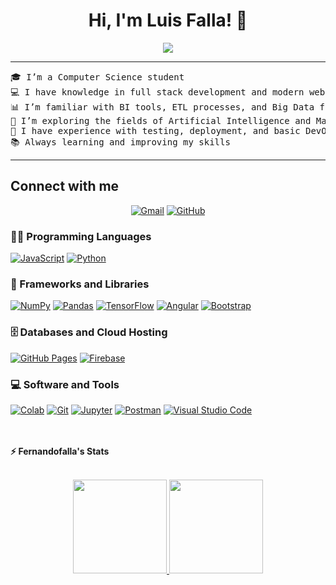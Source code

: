 <h1 align="center">
Hi, I'm Luis Falla! 👋
</h1>
<p align="center">
	<a href="https://github.com/fernandofalla">
		<img src="https://readme-typing-svg.herokuapp.com?lines=Computer+Science+Student;Full+Stack+Developer+in+Training;DS+%7C+AI+%7C+ML+Enthusiast;ETL+%7C+BI+%7C+Big+Data+Basics;DevOps+%7C+ERP+%7C+CRM;Always+learning+new+things&center=true&width=480&height=45">		
	</a>
</p>

<hr>

<pre>
🎓 I’m a Computer Science student
💻 I have knowledge in full stack development and modern web technologies
📊 I’m familiar with BI tools, ETL processes, and Big Data fundamentals
🤖 I’m exploring the fields of Artificial Intelligence and Machine Learning
🚀 I have experience with testing, deployment, and basic DevOps practices
📚 Always learning and improving my skills
</pre>
<hr>

## Connect with me
<p align="center">
	<a href="f3rguz98@gmail.com"><img img src="https://img.shields.io/badge/gmail-%23EA4335.svg?style=plastic&logo=gmail&logoColor=white" alt="Gmail"/></a>	
	<a href="https://github.com/fernandofalla"><img src="https://img.shields.io/badge/github-%23181717.svg?style=plastic&logo=github&logoColor=white" alt="GitHub"/></a>	
</p>

### 👨‍💻 Programming Languages

<p>
    <a href="https://github.com/fernandofalla"><img alt="JavaScript" src="https://img.shields.io/badge/JavaScript%20-%23F7DF1E.svg?logo=javascript&logoColor=black"></a>
    <a href="https://github.com/fernandofalla"><img alt="Python" src="https://img.shields.io/badge/Python%20-%2314354C.svg?logo=python&logoColor=white"></a>

### 🧰 Frameworks and Libraries

<p>    
    <a href="https://github.com/fernandofalla"><img alt="NumPy" src="https://img.shields.io/badge/Numpy%20-%23013243.svg?logo=numpy&logoColor=white"></a>
    <a href="https://github.com/fernandofalla"><img alt="Pandas" src="https://img.shields.io/badge/Pandas%20-%23150458.svg?logo=pandas&logoColor=white"></a>
    <a href="https://github.com/fernandofalla"><img alt="TensorFlow" src="https://img.shields.io/badge/TensorFlow%20-%23FF6F00.svg?logo=TensorFlow&logoColor=white"></a>
    <a href="https://github.com/fernandofalla"><img alt="Angular" src="https://img.shields.io/badge/Angular%20-%23D00000.svg?logo=Angular&logoColor=white"></a>    
    <a href="https://github.com/fernandofalla"><img alt="Bootstrap" src="https://img.shields.io/badge/Bootstrap%20-%23150458.svg?logo=Bootstrap&logoColor=white"></a>
</p>

### 🗄️ Databases and Cloud Hosting

<p>
    <a href="https://github.com/fernandofalla"><img alt="GitHub Pages" src="https://img.shields.io/badge/GitHub%20Pages-%23327FC7.svg?logo=github&logoColor=white"></a>
    <a href="https://github.com/fernandofalla"><img alt="Firebase" src ="https://img.shields.io/badge/Firebase-%23FF6F00.svg?logo=firebase&logoColor=white"></a>
</p>

### 💻 Software and Tools

<p>
    <a href="https://github.com/fernandofalla"><img alt="Colab" src="https://img.shields.io/badge/Colab-00b56a.svg?logo=google-colab&logoColor=white"></a>
    <a href="https://github.com/fernandofalla"><img alt="Git" src="https://img.shields.io/badge/Git%20-%23F05033.svg?logo=git&logoColor=white"></a>    
    <a href="https://github.com/fernandofalla"><img alt="Jupyter" src="https://img.shields.io/badge/Jupyter%20-%23F37626.svg?logo=Jupyter&logoColor=white"></a>
    <a href="https://github.com/fernandofalla"><img alt="Postman" src="https://img.shields.io/badge/Postman-FF6C37?logo=postman&logoColor=white"></a>
    <a href="https://github.com/fernandofalla"><img alt="Visual Studio Code" src="https://img.shields.io/badge/Visual%20Studio%20Code-0078d7.svg?logo=visual-studio-code&logoColor=white"></a>
</p>
</br>

<br/>
<summary><b>⚡ Fernandofalla's Stats</b></summary>
<br/>
<p align="center">
	<a href="https://github.com/fernandofalla">
	<img height= "150" src="https://github-readme-stats.vercel.app/api?username=fernandofalla&theme=react&show_icons=true&include_all_commits=true" />
    <img height= "150" src="https://github-readme-stats.vercel.app/api/top-langs/?username=fernandofalla&theme=react&layout=compact" />
	</a>
	<br/>
</p>
<br/>
